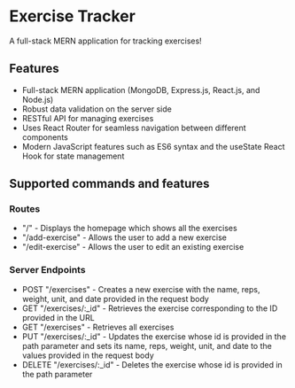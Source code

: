 # Exercise Tracker

A full-stack MERN application for tracking exercises!

## Features
  * Full-stack MERN application (MongoDB, Express.js, React.js, and Node.js)
  * Robust data validation on the server side
  * RESTful API for managing exercises
  * Uses React Router for seamless navigation between different components
  * Modern JavaScript features such as ES6 syntax and the useState React Hook for state management

## Supported commands and features

### Routes
  * "/" - Displays the homepage which shows all the exercises
  * "/add-exercise" - Allows the user to add a new exercise
  * "/edit-exercise" - Allows the user to edit an existing exercise

### Server Endpoints
  * POST "/exercises" - Creates a new exercise with the name, reps, weight, unit, and date provided in the request body
  * GET "/exercises/:_id" - Retrieves the exercise corresponding to the ID provided in the URL
  * GET "/exercises" - Retrieves all exercises
  * PUT "/exercises/:_id" - Updates the exercise whose id is provided in the path parameter and sets its name, reps, weight, unit, and date to the values provided in the request body
  * DELETE "/exercises/:_id" - Deletes the exercise whose id is provided in the path parameter
